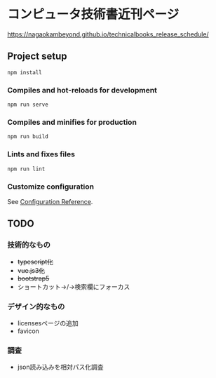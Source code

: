 # コンピュータ技術書近刊ページ

https://nagaokambeyond.github.io/technicalbooks_release_schedule/

## Project setup
```
npm install
```

### Compiles and hot-reloads for development
```
npm run serve
```

### Compiles and minifies for production
```
npm run build
```

### Lints and fixes files
```
npm run lint
```

### Customize configuration
See [Configuration Reference](https://cli.vuejs.org/config/).

## TODO
### 技術的なもの
- ~~typescript化~~
- ~~vue.js3化~~
- ~~bootstrap5~~
- ショートカット→/→検索欄にフォーカス

### デザイン的なもの
- licensesページの追加
- favicon

 ### 調査
- json読み込みを相対パス化調査
